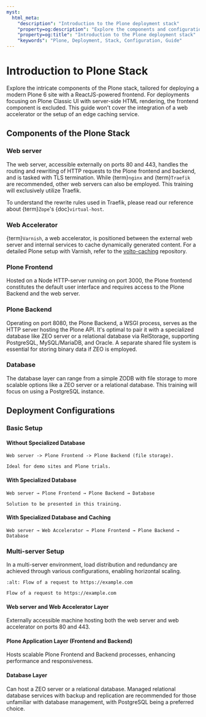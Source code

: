 ```yaml
---
myst:
  html_meta:
    "description": "Introduction to the Plone deployment stack"
    "property=og:description": "Explore the components and configurations for deploying a modern Plone 6 site."
    "property=og:title": "Introduction to the Plone deployment stack"
    "keywords": "Plone, Deployment, Stack, Configuration, Guide"
---
```

# Introduction to Plone Stack

Explore the intricate components of the Plone stack, tailored for deploying a modern Plone 6 site with a ReactJS-powered frontend.
For deployments focusing on Plone Classic UI with server-side HTML rendering, the frontend component is excluded.
This guide won't cover the integration of a web accelerator or the setup of an edge caching service.

## Components of the Plone Stack

### Web server

The web server, accessible externally on ports 80 and 443, handles the routing and rewriting of HTTP requests to the Plone frontend and backend, and is tasked with TLS termination. While {term}`nginx` and {term}`Traefik` are recommended, other web servers can also be employed. This training will exclusively utilize Traefik.

To understand the rewrite rules used in Traefik, please read our reference about {term}`Zope`'s {doc}`virtual-host`.

### Web Accelerator

{term}`Varnish`, a web accelerator, is positioned between the external web server and internal services to cache dynamically generated content. For a detailed Plone setup with Varnish, refer to the [volto-caching](https://github.com/collective/volto-caching) repository.

### Plone Frontend

Hosted on a Node HTTP-server running on port 3000, the Plone frontend constitutes the default user interface and requires access to the Plone Backend and the web server.

### Plone Backend

Operating on port 8080, the Plone Backend, a WSGI process, serves as the HTTP server hosting the Plone API. It's optimal to pair it with a specialized database like ZEO server or a relational database via RelStorage, supporting PostgreSQL, MySQL/MariaDB, and Oracle. A separate shared file system is essential for storing binary data if ZEO is employed.

### Database

The database layer can range from a simple ZODB with file storage to more scalable options like a ZEO server or a relational database. This training will focus on using a PostgreSQL instance.

## Deployment Configurations

### Basic Setup

#### Without Specialized Database

```
Web server -> Plone Frontend -> Plone Backend (file storage).
```

```{note}
Ideal for demo sites and Plone trials.
```

#### With Specialized Database

```
Web server → Plone Frontend → Plone Backend → Database
```

```{note}
Solution to be presented in this training.
```

#### With Specialized Database and Caching

```
Web server → Web Accelerator → Plone Frontend → Plone Backend → Database
```

### Multi-server Setup

In a multi-server environment, load distribution and redundancy are achieved through various configurations, enabling horizontal scaling.

```{figure} _static/request_flow.png
:alt: Flow of a request to https://example.com

Flow of a request to https://example.com
```

#### Web server and Web Accelerator Layer

Externally accessible machine hosting both the web server and web accelerator on ports 80 and 443.

#### Plone Application Layer (Frontend and Backend)

Hosts scalable Plone Frontend and Backend processes, enhancing performance and responsiveness.

#### Database Layer

Can host a ZEO server or a relational database. Managed relational database services with backup and replication are
recommended for those unfamiliar with database management, with PostgreSQL being a preferred choice.

